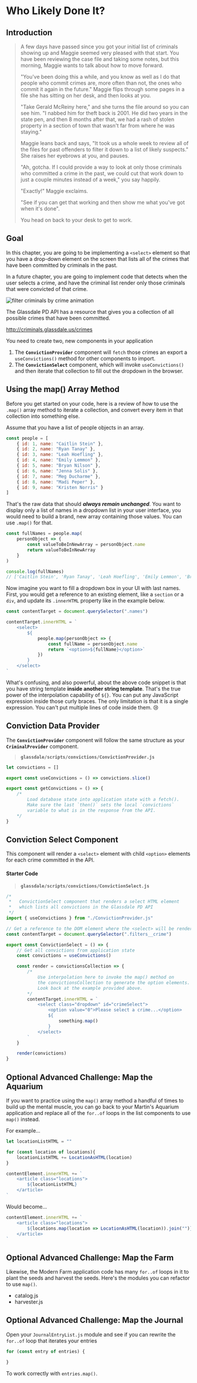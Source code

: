 # Who Likely Done It?

## Introduction

> A few days have passed since you got your initial list of criminals showing up and Maggie seemed very pleased with that start. You have been reviewing the case file and taking some notes, but this morning, Maggie wants to talk about how to move forward.
>
> "You've been doing this a while, and you know as well as I do that people who commit crimes are, more often than not, the ones who commit it again in the future." Maggie flips through some pages in a file she has sitting on her desk, and then looks at you.
>
> "Take Gerald McReiny here," and she turns the file around so you can see him. "I nabbed him for theft back is 2001. He did two years in the state pen, and then 8 months after that, we had a rash of stolen property in a section of town that wasn't far from where he was staying."
>
> Maggie leans back and says, "It took us a whole week to review all of the files for past offenders to filter it down to a list of likely suspects." She raises her eyebrows at you, and pauses.
>
> "Ah, gotcha. If I could provide a way to look at only those criminals who committed a crime in the past, we could cut that work down to just a couple minutes instead of a week," you say happily.
>
> "Exactly!" Maggie exclaims.
>
> "See if you can get that working and then show me what you've got when it's done".
>
> You head on back to your desk to get to work.

## Goal

In this chapter, you are going to be implementing a `<select>` element so that you have a drop-down element on the screen that lists all of the crimes that have been committed by criminals in the past.

In a future chapter, you are going to implement code that detects when the user selects a crime, and have the criminal list render only those criminals that were convicted of that crime.

![filter criminals by crime animation](./images/filter-criminals-by-crime.gif)

The Glassdale PD API has a resource that gives you a collection of all possible crimes that have been committed.

http://criminals.glassdale.us/crimes

You need to create two, new components in your application

1. The **`ConvictionProvider`** component will `fetch` those crimes an export a `useConvictions()` method for other components to import.
1. The **`ConvictionSelect`** component, which will invoke `useConvictions()` and then iterate that collection to fill out the dropdown in the browser.

## Using the map() Array Method

Before you get started on your code, here is a review of how to use the `.map()` array method to iterate a collection, and convert every item in that collection into something else.

Assume that you have a list of people objects in an array.

```js
const people = [
    { id: 1, name: "Caitlin Stein" },
    { id: 2, name: "Ryan Tanay" },
    { id: 3, name: "Leah Hoefling" },
    { id: 4, name: "Emily Lemmon" },
    { id: 5, name: "Bryan Nilson" },
    { id: 6, name: "Jenna Solis" },
    { id: 7, name: "Meg Ducharme" },
    { id: 8, name: "Madi Peper" },
    { id: 9, name: "Kristen Norris" }
]
```

That's the raw data that should _**always remain unchanged**_. You want to display only a list of names in a dropdown list in your user interface, you would need to build a brand, new array containing those values. You can use `.map()` for that.

```js
const fullNames = people.map(
    personObject => {
        const valueToBeInNewArray = personObject.name
        return valueToBeInNewArray
    }
)

console.log(fullNames)
// ['Caitlin Stein', 'Ryan Tanay', 'Leah Hoefling', 'Emily Lemmon', 'Bryan Nilson', 'Jenna Solis', 'Meg Ducharme', 'Madi Peper', 'Kristen Norris']
```

Now imagine you want to fill a dropdown box in your UI with last names. First, you would get a reference to an existing element, like a `section` or a `div`, and update its `.innerHTML` property like in the example below.

```js
const contentTarget = document.querySelector(".names")

contentTarget.innerHTML = `
    <select>
        ${
            people.map(personObject => {
                const fullName = personObject.name
                return `<option>${fullName}</option>`
            })
        }
    </select>
`
```

What's confusing, and also powerful, about the above code snippet is that you have string template **inside another string template**. That's the true power of the interpolation capability of `${}`. You can put any JavaScript expression inside those curly braces. The only limitation is that it is a single expression. You can't put multiple lines of code inside them. 😢

## Conviction Data Provider

The **`ConvictionProvider`** component will follow the same structure as your **`CriminalProvider`** component.

> **`glassdale/scripts/convictions/ConvictionProvider.js`**

```js
let convictions = []

export const useConvictions = () => convictions.slice()

export const getConvictions = () => {
    /*
        Load database state into application state with a fetch().
        Make sure the last `then()` sets the local `convictions`
        variable to what is in the response from the API.
    */
}
```

## Conviction Select Component

This component will render a `<select>` element with child `<option>` elements for each crime committed in the API.

#### Starter Code

> **`glassdale/scripts/convictions/ConvictionSelect.js`**

```js
/*
 *   ConvictionSelect component that renders a select HTML element
 *   which lists all convictions in the Glassdale PD API
 */
import { useConvictions } from "./ConvictionProvider.js"

// Get a reference to the DOM element where the <select> will be rendered
const contentTarget = document.querySelector(".filters__crime")

export const ConvictionSelect = () => {
    // Get all convictions from application state
    const convictions = useConvictions()

    const render = convictionsCollection => {
        /*
            Use interpolation here to invoke the map() method on
            the convictionsCollection to generate the option elements.
            Look back at the example provided above.
        */
        contentTarget.innerHTML = `
            <select class="dropdown" id="crimeSelect">
                <option value="0">Please select a crime...</option>
                ${
                    something.map()
                }
            </select>
        `
    }

    render(convictions)
}
```

## Optional Advanced Challenge: Map the Aquarium

If you want to practice using the `map()` array method a handful of times to build up the mental muscle, you can go back to your Martin's Aquarium application and replace all of the `for..of` loops in the list components to use `map()` instead.

For example...

```js
let locationListHTML = ""

for (const location of locations){
    locationListHTML += LocationAsHTML(location)
}

contentElement.innerHTML += `
    <article class="locations">
        ${locationListHTML}
    </article>
`
```

Would become...

```js
contentElement.innerHTML += `
    <article class="locations">
        ${locations.map(location => LocationAsHTML(location)).join("")}
    </article>
`
```

## Optional Advanced Challenge: Map the Farm

Likewise, the Modern Farm application code has many `for..of` loops in it to plant the seeds and harvest the seeds. Here's the modules you can refactor to use `map()`.

* catalog.js
* harvester.js

## Optional Advanced Challenge: Map the Journal

Open your `JournalEntryList.js` module and see if you can rewrite the `for..of` loop that iterates your entries

```js
for (const entry of entries) {

}
```

To work correctly with `entries.map()`.
